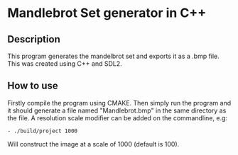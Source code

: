 # Mandlebrot Set generator in C++
## Description
This program generates the mandelbrot set and exports it as a .bmp file. This was created using C++ and SDL2.
## How to use
Firstly compile the program using CMAKE. Then simply run the program and it should generate a file named "Mandlebrot.bmp" in the same directory as the file. A resolution scale modifier can be added on the commandline, e.g:

    - ./build/project 1000

Will construct the image at a scale of 1000 (default is 100).
